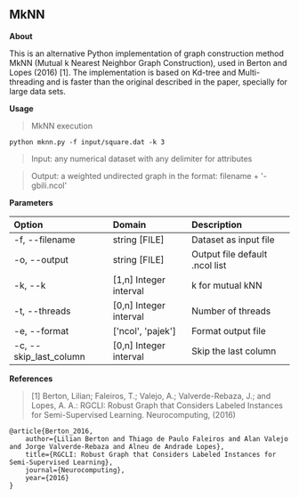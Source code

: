 ## MkNN

**About**

This is an alternative Python implementation of graph construction method MkNN (Mutual k Nearest Neighbor Graph Construction), used in Berton and Lopes (2016) [1]. The implementation is based on Kd-tree and Multi-threading and is faster than the original described in the paper, specially for large data sets.

**Usage**

> MkNN execution

    python mknn.py -f input/square.dat -k 3

> Input: any numerical dataset with any delimiter for attributes

> Output: a weighted undirected graph in the format: filename + '-gbili.ncol'

**Parameters**

| Option					| Domain					| Description															|
|:------------------------- |:------------------------- |:--------------------------------------------------------------------- |
| -f, --filename			| string [FILE]				| Dataset as input file													|
| -o, --output				| string [FILE]				| Output file default .ncol list										|
| -k, --k					| [1,n] Integer interval	| k for mutual kNN														|
| -t, --threads				| [0,n] Integer interval	| Number of  threads													|
| -e, --format				| ['ncol', 'pajek']			| Format output file													|
| -c, --skip_last_column	| [0,n] Integer interval	| Skip the last column													|

**References**

> [1] Berton, Lilian; Faleiros, T.; Valejo, A.; Valverde-Rebaza, J.; and Lopes, A. A.: RGCLI: Robust Graph that Considers Labeled Instances for Semi-Supervised Learning. Neurocomputing, (2016)

~~~~~{.bib}
@article{Berton_2016,
    author={Lilian Berton and Thiago de Paulo Faleiros and Alan Valejo and Jorge Valverde-Rebaza and Alneu de Andrade Lopes},
    title={RGCLI: Robust Graph that Considers Labeled Instances for Semi-Supervised Learning},
	journal={Neurocomputing},
    year={2016}
}
~~~~~
